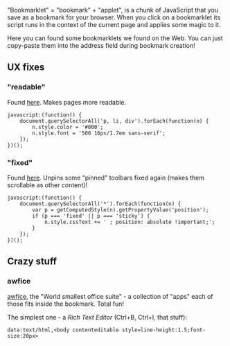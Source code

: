 "Bookmarklet" = "bookmark" + "applet", is a chunk of JavaScript that you save as a bookmark for your browser. When you click on a bookmarklet its script runs in the context of the current page and applies some magic to it.

Here you can found some bookmarklets we found on the Web. You can just copy-paste them into the address field during bookmark creation!

## UX fixes

### "readable"

Found [here](https://www.arp242.net/bookmarklets.html). Makes pages more readable.

```
javascript:(function() {
    document.querySelectorAll('p, li, div').forEach(function(n) {
        n.style.color = '#000';
        n.style.font = '500 16px/1.7em sans-serif';
    });
})();
```

### "fixed"

Found [here](https://www.arp242.net/bookmarklets.html). Unpins some "pinned" toolbars fixed again (makes them scrollable as other content)!

```
javascript:(function() {
    document.querySelectorAll('*').forEach(function(n) {
        var p = getComputedStyle(n).getPropertyValue('position');
        if (p === 'fixed' || p === 'sticky') {
            n.style.cssText += ' ; position: absolute !important;';
        }
    });
})();
```

## Crazy stuff

### awfice

[awfice](https://zserge.com/posts/awfice/), the "World smallest office suite" - a collection of "apps" each of those fits inside the bookmark. Total fun!

The simplest one - a *Rich Text Editor* (Ctrl+B, Ctrl+I, that stuff):

```
data:text/html,<body contenteditable style=line-height:1.5;font-size:20px>
```
